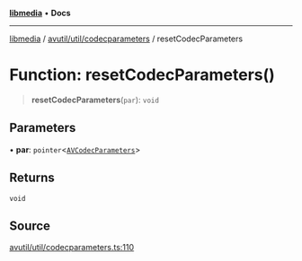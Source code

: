 [**libmedia**](../../../../README.md) • **Docs**

***

[libmedia](../../../../README.md) / [avutil/util/codecparameters](../README.md) / resetCodecParameters

# Function: resetCodecParameters()

> **resetCodecParameters**(`par`): `void`

## Parameters

• **par**: `pointer`\<[`AVCodecParameters`](../../../struct/avcodecparameters/classes/AVCodecParameters.md)\>

## Returns

`void`

## Source

[avutil/util/codecparameters.ts:110](https://github.com/zhaohappy/libmedia/blob/87bf8029d8be58d5035a3f4dc7037c25d1ac371b/src/avutil/util/codecparameters.ts#L110)
